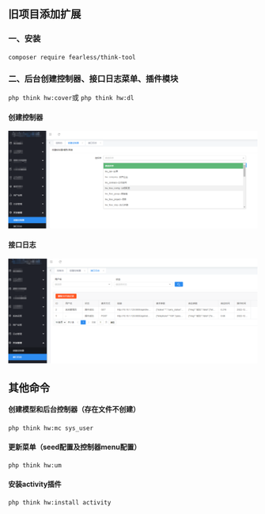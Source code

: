 ## 旧项目添加扩展
### 一、安装
`composer require fearless/think-tool`
### 二、后台创建控制器、接口日志菜单、插件模块
`php think hw:cover`或 `php think hw:dl`

#### 创建控制器
![img.jpg](./src/intro/make.jpg)

#### 接口日志
![img.png](./src/intro/log.png)
## 其他命令
#### 创建模型和后台控制器（存在文件不创建）
`php think hw:mc sys_user`
#### 更新菜单（seed配置及控制器menu配置）
`php think hw:um`
#### 安装activity插件
`php think hw:install activity`
